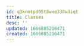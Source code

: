 ```yaml
---
id: q3knmtpd05t8wxe338w3iqt
title: Classes
desc: ''
updated: 1666885216471
created: 1666885216471
---
```

